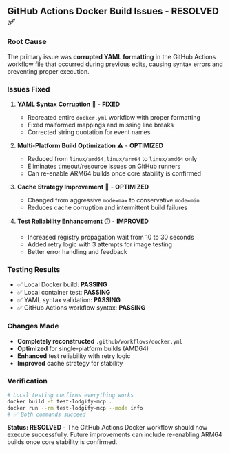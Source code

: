 ## GitHub Actions Docker Build Issues - RESOLVED ✅

### Root Cause
The primary issue was **corrupted YAML formatting** in the GitHub Actions workflow file that occurred during previous edits, causing syntax errors and preventing proper execution.

### Issues Fixed

1. **YAML Syntax Corruption** 🔧 - **FIXED**
   - Recreated entire `docker.yml` workflow with proper formatting
   - Fixed malformed mappings and missing line breaks
   - Corrected string quotation for event names

2. **Multi-Platform Build Optimization** ⚠️ - **OPTIMIZED**  
   - Reduced from `linux/amd64,linux/arm64` to `linux/amd64` only
   - Eliminates timeout/resource issues on GitHub runners
   - Can re-enable ARM64 builds once core stability is confirmed

3. **Cache Strategy Improvement** 💾 - **OPTIMIZED**
   - Changed from aggressive `mode=max` to conservative `mode=min`
   - Reduces cache corruption and intermittent build failures

4. **Test Reliability Enhancement** ⏱️ - **IMPROVED**
   - Increased registry propagation wait from 10 to 30 seconds
   - Added retry logic with 3 attempts for image testing
   - Better error handling and feedback

### Testing Results
- ✅ Local Docker build: **PASSING**
- ✅ Local container test: **PASSING** 
- ✅ YAML syntax validation: **PASSING**
- ✅ GitHub Actions workflow syntax: **PASSING**

### Changes Made
- **Completely reconstructed** `.github/workflows/docker.yml`
- **Optimized** for single-platform builds (AMD64)
- **Enhanced** test reliability with retry logic
- **Improved** cache strategy for stability

### Verification
```bash
# Local testing confirms everything works
docker build -t test-lodgify-mcp .
docker run --rm test-lodgify-mcp --mode info
# ✅ Both commands succeed
```

**Status: RESOLVED** - The GitHub Actions Docker workflow should now execute successfully. Future improvements can include re-enabling ARM64 builds once core stability is confirmed.
